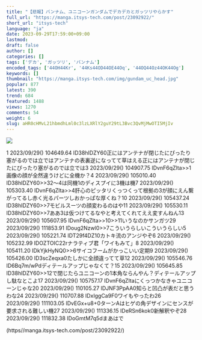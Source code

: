 ```yaml
---
title: "【悲報】バンナム、ユニコーンガンダムでデカデカとガッツリやらかす"
full_url: "https://manga.itsys-tech.com/post/23092922/"
short_url: "itsys-tech"
language: "ja"
date: 2023-09-29T17:59:00+09:00
lastmod: 
draft: false
author: []
categories: []
tags: ['デカ', 'ガッツリ', 'バンナム']
encoded_tags: ['44OH44Kr', '44Ks44OD44OE44Oq', '44OQ44Oz44OK44Og']
keywords: []
thumbnail: "https://manga.itsys-tech.com/img/gundam_uc_head.jpg"
popular: 877
latest: 390
trend: 684
featured: 1488
views: 1270
comments: 54
weight: 6
slug: aHR0cHMvL21hbmdhLml0c3lzLXRlY2guY29tL3Bvc3QvMjMwOTI5MjIv
---
```


![](https://manga.itsys-tech.com/img/gundam_uc_head.jpg)

1 2023/09/29() 104649.64 ID38hIDZY60正にはアンテナが閉じたにぴったり塞がるのでは立ではアンテナの表裏逆になってて草はえる正にはアンテナが閉じたにぴったり塞がるのでは立では3 2023/09/29() 104907.75 IDvnF6qZlta>>1画像の顔が全然違うけどに全機か？4 2023/09/29() 105010.40 ID38hIDZY60>>32～4は同機1のディスプイに3機は機7 2023/09/29() 105303.40 IDvnF6qZlta>>4肝心のピッタリくっつくって根拠の3が顔にえん繋がってるし赤く光るパーツしおかっぱな厚くね？10 2023/09/29() 105437.24 ID38hIDZY60>>7モビルスーツの顔変わるのはや11 2023/09/29() 105530.11 ID38hIDZY60>>7ああ3は仮つけてるなやと考えてくれてええ変すんねん13 2023/09/29() 105607.95 IDvnF6qZlta>>10>>11いうなのかサンガツ29 2023/09/29() 111853.91 IDoug2Nzwl0>>7こういうらしいこういうらしい5 2023/09/29() 105221.74 IDT29f4DZ10カトキ流のアンジやぞ6 2023/09/29() 105232.99 IDOZTOIC22rナラティブ君「ワイもみて」8 2023/09/29() 105411.20 IDkYjkHyNQ0>>6サイコフームがかっこいい定期9 2023/09/29() 105426.00 ID3scZeqxa0たしかに全顔違ってて草12 2023/09/29() 105546.76 ID6Bq7m/wPdディテールアップじゃなくて？15 2023/09/29() 105645.85 ID38hIDZY60>>12で閉じたらユニコーンの1本角ならんやん？ディテールアップし駄なとこよ17 2023/09/29() 105757.17 IDvnF6qZltaにくっつかなきゃユニコーンじゃな20 2023/09/29() 110105.27 IDJNF3PpAA0知らと凹凸が表だと思うわな24 2023/09/29() 110707.88 IDxIggCa9F0ワイもやったわ26 2023/09/29() 111103.05 IDvEGx+u8+0ターンAはヒゲの角デザインにセンスが要求される難しい機27 2023/09/29() 111336.15 IDeRSn6kok0新解釈やぞ28 2023/09/29() 111832.38 IDoGmtM7q5dまあはで

(https//manga.itsys-tech.com/post/23092922/)
